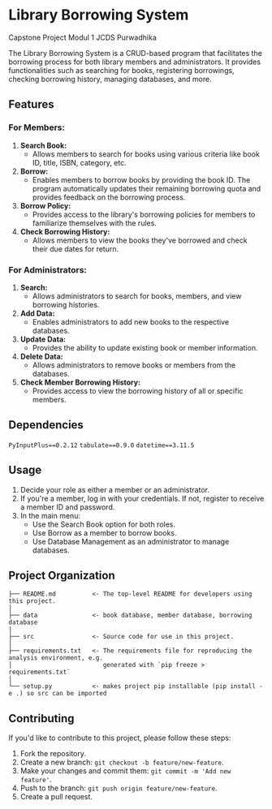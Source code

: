# Library Borrowing System
Capstone Project Modul 1 JCDS Purwadhika

The Library Borrowing System is a CRUD-based program that facilitates the borrowing process for both library members and administrators. It provides functionalities such as searching for books, registering borrowings, checking borrowing history, managing databases, and more.

## Features
### For Members:
1. **Search Book:**
   - Allows members to search for books using various criteria like book ID, title, ISBN, category, etc.
2. **Borrow:**
   - Enables members to borrow books by providing the book ID. The program automatically updates their remaining borrowing quota and provides feedback on the borrowing process.
3. **Borrow Policy:**
   - Provides access to the library's borrowing policies for members to familiarize themselves with the rules.
4. **Check Borrowing History:**
   - Allows members to view the books they've borrowed and check their due dates for return.

### For Administrators:
1. **Search:**
   - Allows administrators to search for books, members, and view borrowing histories.
2. **Add Data:**
   - Enables administrators to add new books to the respective databases.
3. **Update Data:**
   - Provides the ability to update existing book or member information.
4. **Delete Data:**
   - Allows administrators to remove books or members from the databases.
5. **Check Member Borrowing History:**
   - Provides access to view the borrowing history of all or specific members.

## Dependencies
```PyInputPlus==0.2.12```
```tabulate==0.9.0```
```datetime==3.11.5```

## Usage
1. Decide your role as either a member or an administrator.
2. If you're a member, log in with your credentials. If not, register to receive a member ID and password.
3. In the main menu:
   - Use the Search Book option for both roles.
   - Use Borrow as a member to borrow books.
   - Use Database Management as an administrator to manage databases.

## Project Organization
```
├── README.md          <- The top-level README for developers using this project.
│
├── data               <- book database, member database, borrowing database
|            
├── src                <- Source code for use in this project.
│
├── requirements.txt   <- The requirements file for reproducing the analysis environment, e.g.
│                         generated with `pip freeze > requirements.txt`
│
└── setup.py           <- makes project pip installable (pip install -e .) so src can be imported
```

## Contributing
If you'd like to contribute to this project, please follow these steps:

1. Fork the repository.
2. Create a new branch: `git checkout -b feature/new-feature`.
3. Make your changes and commit them: `git commit -m 'Add new feature'`.
4. Push to the branch: `git push origin feature/new-feature`.
5. Create a pull request.

